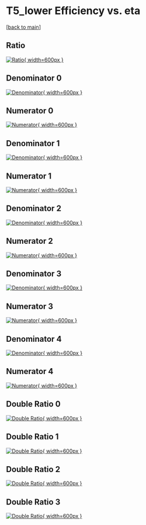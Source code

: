 # T5_lower Efficiency vs. eta

[[back to main](./)]



## Ratio

[![Ratio](../mtv/var/T5_lower_base_321_0_eff_eta.png){ width=600px }](../mtv/var/T5_lower_base_321_0_eff_eta.pdf)

## Denominator 0

[![Denominator](../mtv/den/T5_lower_base_321_0_eff_eta_den0.png){ width=600px }](../mtv/den/T5_lower_base_321_0_eff_eta_den0.pdf)

## Numerator 0

[![Numerator](../mtv/num/T5_lower_base_321_0_eff_eta_num0.png){ width=600px }](../mtv/num/T5_lower_base_321_0_eff_eta_num0.pdf)

## Denominator 1

[![Denominator](../mtv/den/T5_lower_base_321_0_eff_eta_den1.png){ width=600px }](../mtv/den/T5_lower_base_321_0_eff_eta_den1.pdf)

## Numerator 1

[![Numerator](../mtv/num/T5_lower_base_321_0_eff_eta_num1.png){ width=600px }](../mtv/num/T5_lower_base_321_0_eff_eta_num1.pdf)

## Denominator 2

[![Denominator](../mtv/den/T5_lower_base_321_0_eff_eta_den2.png){ width=600px }](../mtv/den/T5_lower_base_321_0_eff_eta_den2.pdf)

## Numerator 2

[![Numerator](../mtv/num/T5_lower_base_321_0_eff_eta_num2.png){ width=600px }](../mtv/num/T5_lower_base_321_0_eff_eta_num2.pdf)

## Denominator 3

[![Denominator](../mtv/den/T5_lower_base_321_0_eff_eta_den3.png){ width=600px }](../mtv/den/T5_lower_base_321_0_eff_eta_den3.pdf)

## Numerator 3

[![Numerator](../mtv/num/T5_lower_base_321_0_eff_eta_num3.png){ width=600px }](../mtv/num/T5_lower_base_321_0_eff_eta_num3.pdf)

## Denominator 4

[![Denominator](../mtv/den/T5_lower_base_321_0_eff_eta_den4.png){ width=600px }](../mtv/den/T5_lower_base_321_0_eff_eta_den4.pdf)

## Numerator 4

[![Numerator](../mtv/num/T5_lower_base_321_0_eff_eta_num4.png){ width=600px }](../mtv/num/T5_lower_base_321_0_eff_eta_num4.pdf)

## Double Ratio 0

[![Double Ratio](../mtv/ratio/T5_lower_base_321_0_eff_eta_ratio0.png){ width=600px }](../mtv/ratio/T5_lower_base_321_0_eff_eta_ratio0.pdf)

## Double Ratio 1

[![Double Ratio](../mtv/ratio/T5_lower_base_321_0_eff_eta_ratio1.png){ width=600px }](../mtv/ratio/T5_lower_base_321_0_eff_eta_ratio1.pdf)

## Double Ratio 2

[![Double Ratio](../mtv/ratio/T5_lower_base_321_0_eff_eta_ratio2.png){ width=600px }](../mtv/ratio/T5_lower_base_321_0_eff_eta_ratio2.pdf)

## Double Ratio 3

[![Double Ratio](../mtv/ratio/T5_lower_base_321_0_eff_eta_ratio3.png){ width=600px }](../mtv/ratio/T5_lower_base_321_0_eff_eta_ratio3.pdf)

